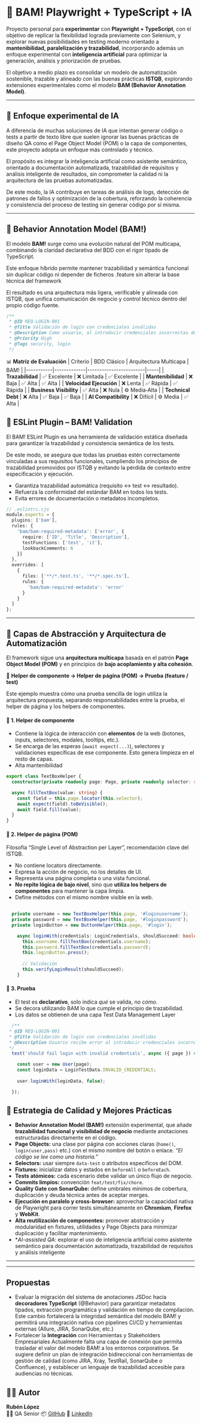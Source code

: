 # 🧪 BAM! Playwright + TypeScript  + IA

Proyecto personal para **experimentar** con **Playwright + TypeScript**, con el objetivo de replicar la flexibilidad lograda previamente con Selenium, y explorar nuevas posibilidades en testing moderno orientado a **mantenibilidad, paralelización y trazabilidad**, incorporando además un enfoque experimental con **inteligencia artificial** para optimizar la generación, análisis y priorización de pruebas.  

El objetivo a medio plazo es consolidar un modelo de automatización sostenible, trazable y alineado con las buenas prácticas **ISTQB**, explorando extensiones experimentales como el modelo **BAM (Behavior Annotation Model)**.

---

## 🤖 Enfoque experimental de IA

A diferencia de muchas soluciones de IA que intentan generar código o tests a partir de texto libre  que suelen ignorar las buenas prácticas de diseño QA como el Page Object Model (POM) o la capa de componentes, este proyecto adopta un enfoque más controlado y técnico.

El propósito es integrar la inteligencia artificial como asistente semántico, orientado a documentación automatizada, trazabilidad de requisitos y análisis inteligente de resultados, sin comprometer la calidad ni la arquitectura de las pruebas automatizadas.

De este modo, la IA contribuye en tareas de análisis de logs, detección de patrones de fallos y optimización de la cobertura, reforzando la coherencia y consistencia del proceso de testing sin generar código por sí misma.

---

## 🧩 Behavior Annotation Model (BAM!)

El modelo **BAM!** surge como una evolución natural del POM multicapa, combinando la claridad declarativa del BDD con el rigor tipado de TypeScript.

Este enfoque híbrido permite mantener trazabilidad y semántica funcional sin duplicar código ni depender de ficheros .feature sin alterar la base técnica del framework

El resultado es una arquitectura más ligera, verificable y alineada con ISTQB, que unifica comunicación de negocio y control técnico dentro del propio código fuente.

```typescript
/**
 * @ID REQ-LOGIN-001
 * @Title Validación de login con credenciales inválidas
 * @Description Como usuario, al introducir credenciales incorrectas debo recibir mensaje de error.
 * @Priority High
 * @Tags security, login
 */
```


📊 **Matriz de Evaluación**
| Criterio | BDD Clásico | Arquitectura Multicapa | BAM! |
|-----------|-------------|------------------------|-----|
| **Trazabilidad** | ✅ Excelente | ❌ Limitada | ✅ Excelente |
| **Mantenibilidad** | ❌ Baja | ✅ Alta | ✅ Alta |
| **Velocidad Ejecución** | ❌ Lenta | ✅ Rápida | ✅ Rápida |
| **Business Visibility** | ✅ Alta | ❌ Nula | ⚙️ Media‑Alta |
| **Technical Debt** | ❌ Alta | ✅ Baja | ✅ Baja |
| **AI Compatibility** | ❌ Difícil | ⚙️ Media | ✅ Alta |


## 🧩 ESLint Plugin – BAM! Validation
El BAM! ESLint Plugin es una herramienta de validación estática diseñada para garantizar la trazabilidad y consistencia semántica de los tests.

De este modo, se asegura que todas las pruebas estén correctamente vinculadas a sus requisitos funcionales, cumpliendo los principios de trazabilidad promovidos por ISTQB y evitando la pérdida de contexto entre especificación y ejecución.
- Garantiza trazabilidad automática (requisito ↔ test ↔ resultado).
- Refuerza la conformidad del estándar BAM en todos los tests.
- Evita errores de documentación o metadatos incompletos.

```ts
// .eslintrc.cjs
module.exports = {
  plugins: ['bam'],
  rules: {
    'bam/bam-required-metadata': ['error', {
      require: ['ID', 'Title', 'Description'],
      testFunctions: ['test', 'it'],
      lookbackComments: 6
    }]
  },
  overrides: [
    {
      files: ['**/*.test.ts', '**/*.spec.ts'],
      rules: {
        'bam/bam-required-metadata': 'error'
      }
    }
  ]
};
```


---

## 🧱 Capas de Abstracción y Arquitectura de Automatización

El framework sigue una **arquitectura multicapa** basada en el patrón **Page Object Model (POM)** y en principios de **bajo acoplamiento y alta cohesión**.

🧬 **Helper de componente → Helper de página (POM) → Prueba (feature / test)**

Este ejemplo muestra cómo una prueba sencilla de login utiliza la arquitectura propuesta, separando responsabilidades entre la prueba, el helper de página y los helpers de componentes.

#### 🧩 1. Helper de componente
- Contiene la lógica de interacción con **elementos** de la web (botones, inputs, selectores, modales, tooltips, etc.).  
- Se encarga de las esperas (`await expect(...)`), selectores y validaciones específicas de ese componente.  Esto genera limpieza en el resto de capas.
- Alta mantenibilidad 

```typescript
export class TextBoxHelper {
  constructor(private readonly page: Page, private readonly selector: string) {}

  async fillTextBox(value: string) {
    const field = this.page.locator(this.selector);
    await expect(field).toBeVisible();
    await field.fill(value);
  }
}
```

#### 🧩 2. Helper de página (POM)
Filosofía “Single Level of Abstraction per Layer”,  recomendación clave del ISTQB.
- No contiene locators directamente.
- Expresa la acción de negocio, no los detalles de UI.
- Representa una página completa o una vista funcional.  
- **No repite lógica de bajo nivel**, sino que **utiliza los helpers de componentes** para mantener la capa limpia.  
- Define métodos con el mismo nombre visible en la web. 

```typescript
 
  private username = new TextBoxHelper(this.page, '#loginusername');
  private password = new TextBoxHelper(this.page, '#loginpassword');
  private loginButton = new ButtonHelper(this.page, '#login');

	async loginWith(credentials: LoginCredentials, shouldSucceed: boolean) {
	  this.username.fillTextBox(credentials.username);
	  this.password.fillTextBox(credentials.password);
	  this.loginButton.press();
	  
	  // Validación
	  this.verifyLoginResult(shouldSucceed);
	}


```

#### 🧪 3. Prueba
- El test es **declarativo**, solo indica *qué* se valida, no *cómo*.
- Se decora utilizando BAM lo que cumple el principio de trazabilidad.
- Los datos se obtienen de una capa Test Data Management Layer 

```typescript
  /**
 * @ID REQ-LOGIN-001
 * @Title Validación de login con credenciales inválidas
 * @Description Usuario recibe error al introducir credenciales incorrectas
 */
  test('should fail login with invalid credentials', async ({ page }) => { 

	const user = new User(page);
	const loginData = LoginTestData.INVALID_CREDENTIALS;
	
	user.loginWith(loginData, false);

  });

```

## 🧩 Estrategia de Calidad y Mejores Prácticas
- **Behavior Annotation Model (BAM!)** extensión experimental, que añade **trazabilidad funcional y visibilidad de negocio** mediante anotaciones estructuradas directamente en el código.
- **Page Objects:** una clase por página con acciones claras (`home()`, `login(user,pass)` etc.) con el mismo nombre del botón o enlace. *“El código se lee como una historia.”*  
- **Selectors:** usar siempre `data-test` o atributos específicos del DOM.  
- **Fixtures:** inicializar datos y estados en `beforeAll` o `beforeEach`.  
- **Tests atómicos:** cada escenario debe validar un único flujo de negocio.  
- **Commits limpios:** convención `feat/test/fix/chore`.  
- **Quality Gate con SonarQube:** define umbrales mínimos de cobertura, duplicación y deuda técnica antes de aceptar merges.  
- **Ejecución en paralelo y cross-browser:** aprovechar la capacidad nativa de Playwright para correr tests simultáneamente en **Chromium**, **Firefox** y **WebKit**.  
- **Alta reutilización de componentes:** promover abstracción y modularidad en fixtures, utilidades y Page Objects para minimizar duplicación y facilitar mantenimiento.  
- **AI-assisted QA*: explorar el uso de inteligencia artificial como asistente semántico para documentación automatizada, trazabilidad de requisitos y análisis inteligente 

---



---

## Propuestas
- Evaluar la migración del sistema de anotaciones JSDoc hacia **decoradores TypeScript** (@Behavior) para garantizar metadatos tipados, extracción programática y validación en tiempo de compilación.
Este cambio fortalecerá la integridad semántica del modelo BAM! y permitirá una integración nativa con pipelines CI/CD y herramientas externas (Allure, JIRA, SonarQube, etc.)
- Fortalecer la **Integración** con Herramientas y Stakeholders Empresariales
Actualmente falta una capa de conexión que permita trasladar el valor del modelo BAM! a los entornos corporativos.
Se sugiere definir un plan de integración bidireccional con herramientas de gestión de calidad (como JIRA, Xray, TestRail, SonarQube o Confluence), y establecer un lenguaje de trazabilidad accesible para audiencias no técnicas.

## 👨‍💻 Autor

**Rubén López**  
🧑‍🔬 QA Senior 📦 [GitHub](https://github.com/rubenlopez77) 🔗 [LinkedIn](https://www.linkedin.com/in/ruben-lopez-qa/)
